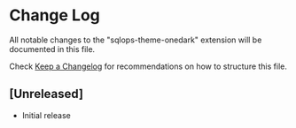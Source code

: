 # Change Log
All notable changes to the "sqlops-theme-onedark" extension will be documented in this file.

Check [Keep a Changelog](http://keepachangelog.com/) for recommendations on how to structure this file.

## [Unreleased]
- Initial release
